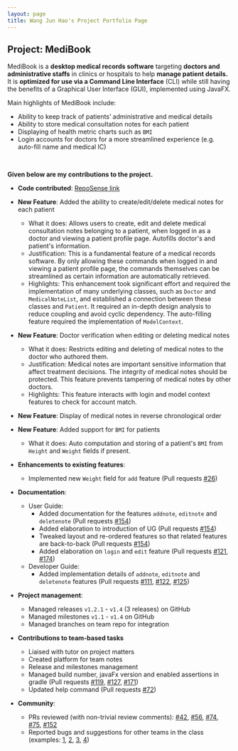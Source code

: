 ```yaml
---
layout: page
title: Wang Jun Hao's Project Portfolio Page
---
```


## Project: MediBook

MediBook is a **desktop medical records software** targeting **doctors and administrative staffs** in clinics or hospitals to 
help **manage patient details.** It is **optimized for use via a Command Line Interface** (CLI) while 
still having the benefits of a Graphical User Interface (GUI), implemented using JavaFX.

Main highlights of MediBook include:
* Ability to keep track of patients’ administrative and medical details
* Ability to store medical consultation notes for each patient
* Displaying of health metric charts such as `BMI`
* Login accounts for doctors for a more streamlined experience (e.g. auto-fill name and medical IC)

<br/>

**Given below are my contributions to the project.**

* **Code contributed**: [RepoSense link](https://nus-cs2103-ay2021s1.github.io/tp-dashboard/#breakdown=true&search=wang-jun-hao)


* **New Feature**: Added the ability to create/edit/delete medical notes for each patient
  * What it does: Allows users to create, edit and delete medical consultation notes belonging to a patient, when logged in as a doctor
  and viewing a patient profile page. Autofills doctor's and patient's information.
  * Justification: This is a fundamental feature of a medical records software. By only allowing these commands when 
  logged in and viewing a patient profile page, the commands themselves can be streamlined as certain information 
  are automatically retrieved.
  * Highlights: This enhancement took significant effort and required the implementation of many underlying classes, such as `Doctor` and
  `MedicalNoteList`, and established a connection between these classes and `Patient`. It required an in-depth design analysis 
  to reduce coupling and avoid cyclic dependency. The auto-filling feature required the implementation of `ModelContext`.


* **New Feature**: Doctor verification when editing or deleting medical notes
  * What it does: Restricts editing and deleting of medical notes to the doctor who authored them.
  * Justification: Medical notes are important sensitive information that affect treatment decisions. The integrity of
  medical notes should be protected. This feature prevents tampering of medical notes by other doctors.
  * Highlights: This feature interacts with login and model context features to check for account match.


* **New Feature**: Display of medical notes in reverse chronological order


* **New Feature**: Added support for `BMI` for patients
  * What it does: Auto computation and storing of a patient's `BMI` from `Height` and `Weight` fields if present.


* **Enhancements to existing features**:
  * Implemented new `Weight` field for `add` feature (Pull requests [\#26](https://github.com/AY2021S1-CS2103T-F13-3/tp/pull/26))

* **Documentation**:
  * User Guide:
    * Added documentation for the features `addnote`, `editnote` and `deletenote` (Pull requests [\#154](https://github.com/AY2021S1-CS2103T-F13-3/tp/pull/154))
    * Added elaboration to introduction of UG (Pull requests [\#154](https://github.com/AY2021S1-CS2103T-F13-3/tp/pull/154))
    * Tweaked layout and re-ordered features so that related features are back-to-back (Pull requests [\#154](https://github.com/AY2021S1-CS2103T-F13-3/tp/pull/154))
    * Added elaboration on `login` and `edit` feature (Pull requests [\#121](https://github.com/AY2021S1-CS2103T-F13-3/tp/pull/121), [\#174](https://github.com/AY2021S1-CS2103T-F13-3/tp/pull/174))
  * Developer Guide:
    * Added implementation details of `addnote`, `editnote` and `deletenote` features (Pull requests [\#111](https://github.com/AY2021S1-CS2103T-F13-3/tp/pull/111), [\#122](https://github.com/AY2021S1-CS2103T-F13-3/tp/pull/122), [\#125](https://github.com/AY2021S1-CS2103T-F13-3/tp/pull/125))

* **Project management**:
  * Managed releases `v1.2.1` - `v1.4` (3 releases) on GitHub
  * Managed milestones `v1.1` - `v1.4` on GitHub
  * Managed branches on team repo for integration

* **Contributions to team-based tasks**
  * Liaised with tutor on project matters
  * Created platform for team notes
  * Release and milestones management
  * Managed build number, javaFx version and enabled assertions in gradle (Pull requests [\#119](https://github.com/AY2021S1-CS2103T-F13-3/tp/pull/119), [\#127](https://github.com/AY2021S1-CS2103T-F13-3/tp/pull/127), [\#171](https://github.com/AY2021S1-CS2103T-F13-3/tp/pull/171))
  * Updated help command (Pull requests [\#72](https://github.com/AY2021S1-CS2103T-F13-3/tp/pull/72))

* **Community**:
  * PRs reviewed (with non-trivial review comments): [\#42](https://github.com/AY2021S1-CS2103T-F13-3/tp/pull/42), [\#56](https://github.com/AY2021S1-CS2103T-F13-3/tp/pull/56), [\#74](https://github.com/AY2021S1-CS2103T-F13-3/tp/pull/74), [\#75](https://github.com/AY2021S1-CS2103T-F13-3/tp/pull/75), [\#152](https://github.com/AY2021S1-CS2103T-F13-3/tp/pull/152)
  * Reported bugs and suggestions for other teams in the class (examples: [1](https://github.com/wang-jun-hao/ped/issues/11), [2](https://github.com/wang-jun-hao/ped/issues/10), [3](https://github.com/wang-jun-hao/ped/issues/8), [4](https://github.com/wang-jun-hao/ped/issues/7))
